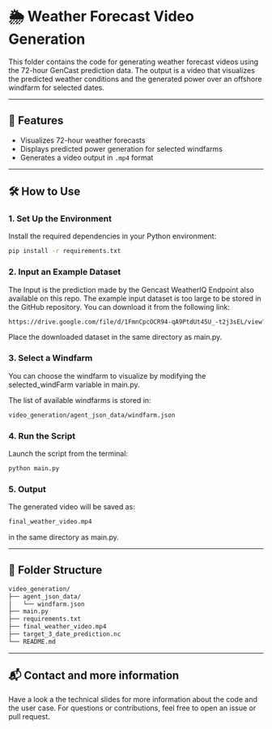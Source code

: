 # 🌦️ Weather Forecast Video Generation

This folder contains the code for generating weather forecast videos using the 72-hour GenCast prediction data. The output is a video that visualizes the predicted weather conditions and the generated power over an offshore windfarm for selected dates.

---

## 🚀 Features

- Visualizes 72-hour weather forecasts
- Displays predicted power generation for selected windfarms
- Generates a video output in `.mp4` format

---

## 🛠️ How to Use

### 1. Set Up the Environment

Install the required dependencies in your Python environment:

```bash
pip install -r requirements.txt
```

### 2. Input an Example Dataset

The Input is the prediction made by the Gencast WeatherIQ Endpoint also available on this repo.
The example input dataset is too large to be stored in the GitHub repository. You can download it from the following link:

```bash
https://drive.google.com/file/d/1FmnCpcOCR94-qA9PtdUt45U_-t2j3sEL/view?usp=sharing
```
Place the downloaded dataset in the same directory as main.py.

### 3. Select a Windfarm

You can choose the windfarm to visualize by modifying the selected_windFarm variable in main.py.

The list of available windfarms is stored in:

```bash
video_generation/agent_json_data/windfarm.json
```

### 4. Run the Script

Launch the script from the terminal:

```bash
python main.py
```

### 5. Output

The generated video will be saved as:

```bash
final_weather_video.mp4
```

in the same directory as main.py.

---

## 📁 Folder Structure

```bash
video_generation/
├── agent_json_data/
│   └── windfarm.json
├── main.py
├── requirements.txt
├── final_weather_video.mp4
├── target_3_date_prediction.nc
└── README.md
```

---

## 📬 Contact and more information 

Have a look a the technical slides for more information about the code and the user case.
For questions or contributions, feel free to open an issue or pull request.
